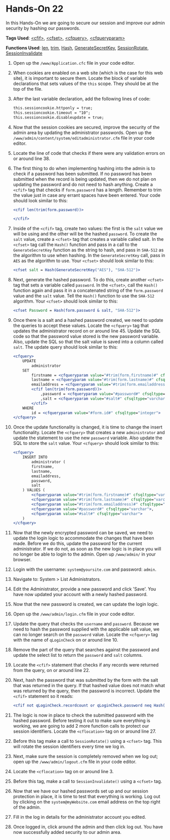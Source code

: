 # Hands-On 22

In this Hands-On we are going to secure our session and improve our admin security by hashing our passwords.

**Tags Used**: [\<cfif>](https://helpx.adobe.com/coldfusion/cfml-reference/coldfusion-tags/tags-i/cfif.html), [\<cfset>](https://helpx.adobe.com/coldfusion/cfml-reference/coldfusion-tags/tags-r-s/cfset.html), [\<cfquery>](https://helpx.adobe.com/coldfusion/cfml-reference/coldfusion-tags/tags-p-q/cfquery.html), [\<cfqueryparam>](https://helpx.adobe.com/coldfusion/cfml-reference/coldfusion-tags/tags-p-q/cfqueryparam.html)

**Functions Used**: [len](https://helpx.adobe.com/coldfusion/cfml-reference/coldfusion-functions/functions-l/len.html), [trim](https://helpx.adobe.com/coldfusion/cfml-reference/coldfusion-functions/functions-t-z/trim.html), [Hash](https://helpx.adobe.com/coldfusion/cfml-reference/coldfusion-functions/functions-h-im/hash.html), [GenerateSecretKey](https://helpx.adobe.com/coldfusion/cfml-reference/coldfusion-functions/functions-e-g/generatesecretkey.html), [SessionRotate](https://helpx.adobe.com/coldfusion/cfml-reference/coldfusion-functions/functions-s/sessionrotate.html), [SessionInvalidate](https://helpx.adobe.com/coldfusion/cfml-reference/coldfusion-functions/functions-s/sessioninvalidate.html)

1. Open up the `/www/Application.cfc` file in your code editor.
1. When cookies are enabled on a web site (which is the case for this web site), it is important to secure them. Locate the block of variable declarations that sets values of the `this` scope. They should be at the top of the file.
1. After the last variable declaration, add the following lines of code:

    ```cfml
    this.sessioncookie.httponly = true;
    this.sessioncookie.timeout = "10";
    this.sessioncookie.disableupdate = true;
    ```

1. Now that the session cookies are secured, improve the security of the admin area by updating the administrator passwords. Open up the `/www/admin/content/system/editadministrator.cfm` file in your code editor.
1. Locate the line of code that checks if there were any validation errors on or around line 38.
1. The first thing to do when implementing hashing into the admin is to check if a password has been submitted. If no password has been submitted when the record is being updated, then we do not plan on updating the password and do not need to hash anything. Create a `<cfif>` tag that checks if `form.password` has a length. Remember to trim the value just in case any errant spaces have been entered. Your code should look similar to this:

    ```cfml
    <cfif len(trim(form.password))>

    </cfif>
    ```

1. Inside of the `<cfif>` tag, create two values: the first is the `salt` value we will be using and the other will be the hashed `password`. To create the `salt` value, create a `<cfset>` tag that creates a variable called salt. In the `<cfset>` tag call the `Hash()` function and pass in a call to the `GenerateSecretKey` function as the string to hash, and pass in `SHA-512` as the algorithm to use when hashing. In the `GenerateSecretKey` call, pass in `AES` as the algorithm to use. Your `<cfset>` should look similar to this:

    ```cfml
    <cfset salt = Hash(GenerateSecretKey("AES"), "SHA-512")>
    ```

1. Next, generate the hashed password. To do this, create another `<cfset>` tag that sets a variable called `password`. In the `<cfset>`, call the `Hash()` function again and pass it in a concatenated string of the `form.password` value and the `salt` value. Tell the `Hash()` function to use the `SHA-512` algorithm. Your `<cfset>` should look similar to this:

    ```cfml
    <cfset Password = Hash(form.password & salt, "SHA-512")>
    ```

1. Once there is a salt and a hashed password created, we need to update the queries to accept these values. Locate the `<cfquery>` tag that updates the administrator record on or around line 45. Update the SQL code so that the password value stored is the new password variable. Also, update the SQL so that the salt value is saved into a column called `salt`. The update query should look similar to this:

    ```cfml
    <cfquery>
        UPDATE
            administrator
        SET
            firstname = <cfqueryparam value="#trim(form.firstname)#" cfsqltype="varchar">,
            lastname = <cfqueryparam value="#trim(form.lastname)#" cfsqltype="varchar">,
            emailaddress = <cfqueryparam value="#trim(form.emailaddress)#" cfsqltype="varchar">
            <cfif len(trim(form.password))>
                ,password = <cfqueryparam value="#password#" cfsqltype="varchar">
                ,salt = <cfqueryparam value="#salt#" cfsqltype="varchar">
            </cfif>
        WHERE
            id = <cfqueryparam value="#form.id#" cfsqltype="integer">
    </cfquery>
    ```

1. Once the update functionality is changed, it is time to change the insert functionality. Locate the `<cfquery>` that creates a new `administrator` and update the statement to use the new `password` variable. Also update the SQL to store the `salt` value. Your `<cfquery>` should look similar to this:

    ```cfml
    <cfquery>
        INSERT INTO
            administrator (
            firstname,
            lastname,
            emailaddress,
            password,
            salt
        ) VALUES (
            <cfqueryparam value="#trim(form.firstname)#" cfsqltype="varchar">,
            <cfqueryparam value="#trim(form.lastname)#" cfsqltype="varchar">,
            <cfqueryparam value="#trim(form.emailaddress)#" cfsqltype="varchar">,
            <cfqueryparam value="#password#" cfsqltype="varchar">,
            <cfqueryparam value="#salt#" cfsqltype="varchar">
        )
    </cfquery>
    ```

1. Now that the newly encrypted password can be saved, we need to update the login logic to accommodate the changes that have been made. Before we do this, update the password for the current administrator. If we do not, as soon as the new logic is in place you will no longer be able to login to the admin. Open up `/www/admin/` in your browser.
1. Login with the username: `system@yoursite.com` and password: `admin`.
1. Navigate to: System > List Administrators.
1. Edit the Administrator, provide a new password and click 'Save'. You have now updated your account with a newly hashed password.
1. Now that the new password is created, we can update the login logic.
1. Open up the `/www/admin/login.cfm` file in your code editor.
1. Update the query that checks the `username` and `password`. Because we need to hash the password supplied with the applicable salt value, we can no longer search on the `password` value. Locate the `<cfquery>` tag with the name of `qLoginCheck` on or around line 10.
1. Remove the part of the query that searches against the password and update the select list to return the `password` and `salt` columns.
1. Locate the `<cfif>` statement that checks if any records were returned from the query, on or around line 22.
1. Next, hash the password that was submitted by the form with the salt that was returned in the query. If that hashed value does not match what was returned by the query, then the password is incorrect. Update the `<cfif>` statement so it reads:

    ```cfml
    <cfif not qLoginCheck.recordcount or qLoginCheck.password neq Hash(form.password & qLoginCheck.salt, "SHA-512")>
    ```

1. The logic is now in place to check the submitted password with the hashed password. Before testing it out to make sure everything is working, we are going to add 2 more function calls to protect our session identifiers. Locate the `<cflocation>` tag on or around line 27.
1. Before this tag make a call to `SessionRotate()` using a `<cfset>` tag. This will rotate the session identifiers every time we log in.
1. Next, make sure the session is completely removed when we log out; open up the `/www/admin/logout.cfm` file in your code editor.
1. Locate the `<cflocation>` tag on or around line 3.
1. Before this tag, make a call to `SessionInvalidate()` using a `<cfset>` tag.
1. Now that we have our hashed passwords set up and our session protection in place, it is time to test that everything is working. Log out by clicking on the `system@myWebsite.com` email address on the top right of the admin.
1. Fill in the log in details for the administrator account you edited.
1. Once logged in, click around the admin and then click log out. You have now successfully added security to our admin area.
